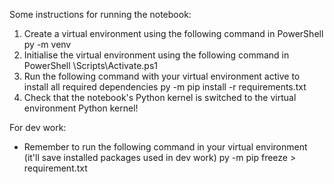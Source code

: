 Some instructions for running the notebook:

1. Create a virtual environment using the following command in PowerShell
    py -m venv <directory>
2. Initialise the virtual environment using the following command in PowerShell
    <directory>\Scripts\Activate.ps1
3. Run the following command with your virtual environment active to install all required dependencies
    py -m pip install -r requirements.txt
4. Check that the notebook's Python kernel is switched to the virtual environment Python kernel!


For dev work:

- Remember to run the following command in your virtual environment (it'll save installed packages used in dev work)
    py -m pip freeze > requirement.txt